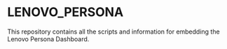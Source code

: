 # LENOVO_PERSONA
This repository contains all the scripts and information for embedding the Lenovo Persona Dashboard. 
